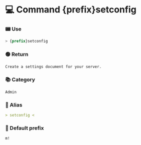 # 💻 Command {prefix}setconfig

### 📟 Use
```css
> {prefix}setconfig
```

### 🟢 Return
```md
Create a settings document for your server.
```

### 📚 Category
```md
Admin
```

### 📜 Alias
```md
> setconfig <
```

### 🤖 Default prefix
```css
m!
```
